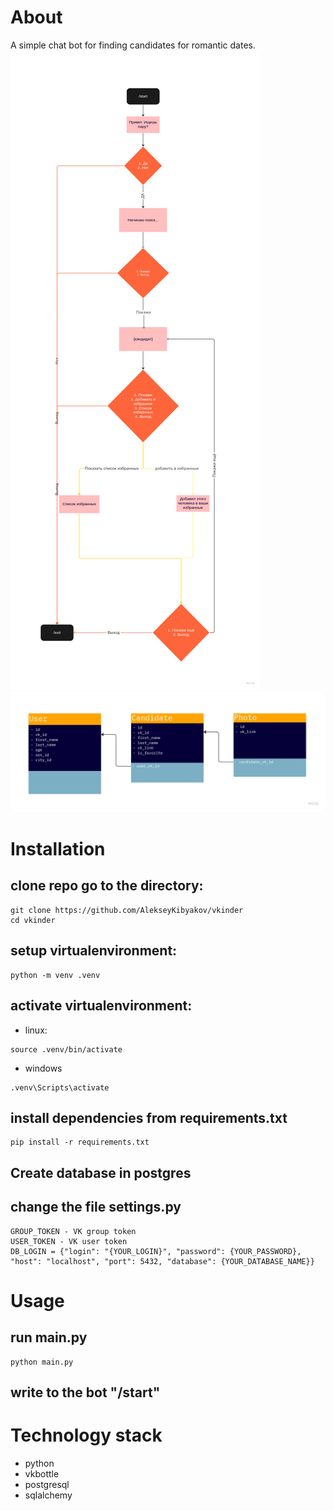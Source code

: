 # About
A simple chat bot for finding candidates for romantic dates.
![bot's dialog shema](https://github.com/AlekseyKibyakov/vkinder/raw/main/dialog_shema.jpg)
![database shema](https://github.com/AlekseyKibyakov/vkinder/raw/main/db_shema.jpg)

# Installation
## clone repo go to the directory:
```
git clone https://github.com/AlekseyKibyakov/vkinder
cd vkinder
```
## setup virtualenvironment:
```
python -m venv .venv
```
## activate virtualenvironment:
- linux:
```
source .venv/bin/activate
```
- windows
```
.venv\Scripts\activate
```
## install dependencies from requirements.txt
```
pip install -r requirements.txt
```
## Create database in postgres
## change the file settings.py
```
GROUP_TOKEN - VK group token
USER_TOKEN - VK user token
DB_LOGIN = {"login": "{YOUR_LOGIN}", "password": {YOUR_PASSWORD}, "host": "localhost", "port": 5432, "database": {YOUR_DATABASE_NAME}}
```
# Usage
## run main.py
```
python main.py
```
## write to the bot "/start"
# Technology stack
- python
- vkbottle
- postgresql
- sqlalchemy
